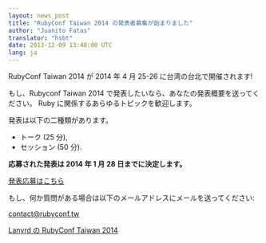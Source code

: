 ```yaml
---
layout: news_post
title: "RubyConf Taiwan 2014 の発表者募集が始まりました"
author: "Juanito Fatas"
translator: "hsbt"
date: 2013-12-09 13:40:00 UTC
lang: ja
---
```


RubyConf Taiwan 2014 が 2014 年 4 月 25-26 に台湾の台北で開催されます!

もし、Rubyconf Taiwan 2014 で発表したいなら、あなたの発表概要を送ってください。
Ruby に関係するあらゆるトピックを歓迎します。

発表は以下の二種類があります。

* トーク (25 分),
* セッション (50 分).

**応募された発表は 2014 年 1 月 28 日までに決定します。**

[発表応募はこちら][submit-proposal]

もし、何か質問がある場合は以下のメールアドレスにメールを送ってください:

contact@rubyconf.tw

[Lanyrd の RubyConf Taiwan 2014][rubyconf-tw-2014-lanyrd]

[rubyconf-tw-2014-lanyrd]: http://lanyrd.com/2014/rubyconftw/
[submit-proposal]: https://kktix.com/events/rubyconftw2014-cfp?locale=en
